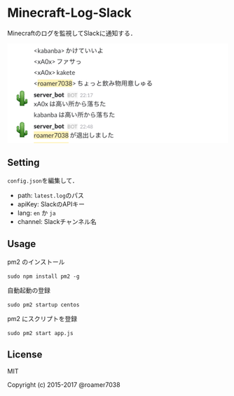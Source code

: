 # Minecraft-Log-Slack
 Minecraftのログを監視してSlackに通知する．
 
 ![スクリーンショット](https://raw.githubusercontent.com/roamer7038/minecraft-log-slack/image/screenshot.png)

## Setting
 `config.json`を編集して．
 
 * path: `latest.log`のパス
 * apiKey: SlackのAPIキー
 * lang: `en` か `ja`
 * channel: Slackチャンネル名
 
## Usage
 pm2 のインストール

`sudo npm install pm2 -g`

 自動起動の登録

`sudo pm2 startup centos`

 pm2 にスクリプトを登録

`sudo pm2 start app.js`

## License
MIT

Copyright (c) 2015-2017 @roamer7038 